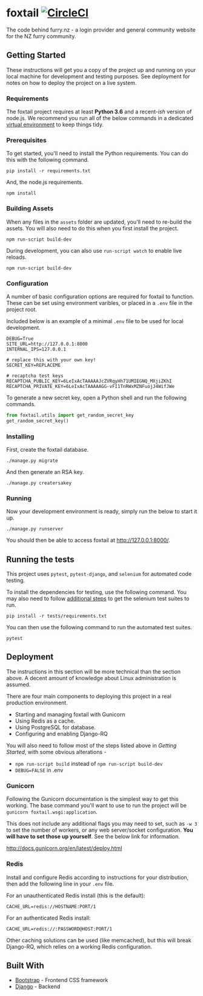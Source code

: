 # foxtail [![CircleCI](https://github.com/dmptrluke/foxtail/workflows/Run%20Tests/badge.svg)](https://github.com/dmptrluke/foxtail/actions)

The code behind furry.nz - a  login provider and general community website for the NZ furry community.

## Getting Started

These instructions will get you a copy of the project up and running on your local machine for development and testing purposes. See deployment for notes on how to deploy the project on a live system.

### Requirements

The foxtail project requires at least **Python 3.6** and a recent-*ish* version of node.js.
We recommend you run all of the below commands in a dedicated [virtual environment](https://docs.python.org/3/library/venv.html)
to keep things tidy.


### Prerequisites

To get started, you'll need to install the Python requirements. You can do this with the following command. 

```
pip install -r requirements.txt
```

And, the node.js requirements. 

```
npm install
```


### Building Assets

When any files in the `assets` folder are updated, you'll need to re-build the assets. You will also need to
do this when you first install the project.

```
npm run-script build-dev
```

During development, you can also use `run-script watch` to enable live reloads.
```
npm run-script build-dev
```

### Configuration

A number of basic configuration options are required for foxtail to function. These can be
set using environment varibles, or placed in a `.env` file in the project root.

Included below is an example of a minimal `.env` file to be used for local development.

```
DEBUG=True
SITE_URL=http://127.0.0.1:8000
INTERNAL_IPS=127.0.0.1

# replace this with your own key!
SECRET_KEY=REPLACEME

# recaptcha test keys
RECAPTCHA_PUBLIC_KEY=6LeIxAcTAAAAAJcZVRqyHh71UMIEGNQ_MXjiZKhI
RECAPTCHA_PRIVATE_KEY=6LeIxAcTAAAAAGG-vFI1TnRWxMZNFuojJ4WifJWe

```

To generate a new secret key, open a Python shell and run the following commands.

```py
from foxtail.utils import get_random_secret_key
get_random_secret_key()
```

### Installing

First, create the foxtail database.

```
./manage.py migrate
```

And then generate an RSA key.

```
./manage.py creatersakey
```

### Running
Now your development environment is ready, simply run the below to start it up.
```
./manage.py runserver
```

You should then be able to access foxtail at http://127.0.0.1:8000/.

## Running the tests

This project uses `pytest`, `pytest-django`, and `selenium` for automated code testing.

To install the dependencies for testing, use the following command. You may also need to follow 
[additional steps](https://selenium-python.readthedocs.io/installation.html) to get the 
selenium test suites to run.
```
pip install -r tests/requirements.txt
```



You can then use the following command to run the automated test suites.

```
pytest
```


## Deployment

The instructions in this section will be more technical than the section above. A decent amount of
knowledge about Linux administration is assumed.

There are four main components to deploying this project in a real production environment.

* Starting and managing foxtail with Gunicorn
* Using Redis as a cache.
* Using PostgreSQL for database.
* Configuring and enabling Django-RQ

You will also need to follow most of the steps listed above in *Getting Started*, with some obvious alterations - 

* `npm run-script build` instead of `npm run-script build-dev`
* `DEBUG=FALSE` in .env

### Gunicorn
Following the Gunicorn documentation is the simplest way to get this working. 
The base command you'll want to use to run the project will be `gunicorn foxtail.wsgi:application`.

This does not include any additional flags you may need to set, such as `-w 3` to set the number of workers, or any 
 web server/socket configuration. **You will have to set those up yourself**. See the below link
 for information.
 
http://docs.gunicorn.org/en/latest/deploy.html

### Redis
Install and configure Redis according to instructions for your distribution, then add the following
line in your `.env` file.

For an unauthenticated Redis install (this is the default):

```
CACHE_URL=redis://HOSTNAME:PORT/1
```

For an authenticated Redis install:
```
CACHE_URL=redis://:PASSWORD@HOST:PORT/1
```

Other caching solutions can be used (like memcached), but this will break Django-RQ, which relies on
a working Redis configuration.


## Built With

* [Bootstrap](https://getbootstrap.com/) - Frontend CSS framework
* [Django](https://www.djangoproject.com/) - Backend
